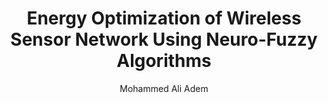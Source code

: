 ---
paperId: 56
author: Mohammed Ali Adem
publicationauthor: Adem, M. A.
title: Energy Optimization of Wireless Sensor Network Using Neuro-Fuzzy Algorithms 
pdf: Poster_Ali_Mohammed.pdf
poster: --
alt: --
type: Poster
topic: FAT
link: --
conference: neurips
year: 2019
tags: neurips-2019
location: Vancouver, Canada
---